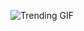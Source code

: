 
<!-- GIF_SECTION -->
![Trending GIF](https://media0.giphy.com/media/v1.Y2lkPThiYjIxNzcya2I3aW13bHMxeHdjeW52b3BvZW5sOTYzaWFzemNlamN1M2dlYmszdCZlcD12MV9naWZzX3NlYXJjaCZjdD1n/3oEjI80DSa1grNPTDq/giphy.gif)
<!-- END_GIF_SECTION -->
